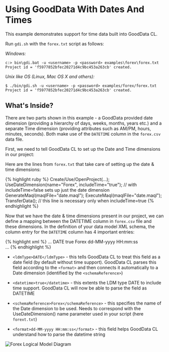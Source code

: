 # Using GoodData With Dates And Times

This example demonstrates support for time data built into GoodData CL.

Run `gdi.sh` with the `forex.txt` script as follows:

_Windows:_

    c:> bin\gdi.bat -u <username> -p <password> examples\forex\forex.txt
    Project id = 'f5977852bfec20271d4c9bc453a263cb' created.

_Unix like OS (Linux, Mac OS X and others):_

    $ ./bin/gdi.sh -u <username> -p <password> examples/forex/forex.txt
    Project id = 'f5977852bfec20271d4c9bc453a263cb' created.

## What's Inside?

There are two parts shown in this example - a GoodData provided date dimension (providing a hierarchy of days, weeks, months, years etc.) and a separate Time dimension (providing attributes such as AM/PM, hours, minutes, seconds). Both make use of the `DATETIME` column in the `forex.csv` data file.

First, we need to tell GoodData CL to set up the Date and Time dimensions in our project:

Here are the lines from `forex.txt` that take care of setting up the date & time dimensions:

{% highlight ruby %}
Create/Use/OpenProject(...);
UseDateDimension(name="Forex", includeTime="true"); // with includeTime=false sets up just the date dimension
GenerateMaql(maqlFile="date.maql");
ExecuteMaql(maqlFile="date.maql");
TransferData();                                     // this line is necessary only when includeTime=true
{% endhighlight %}

Now that we have the date & time dimensions present in our project, we can define a mapping between the DATETIME column in `forex.csv` file and these dimensions. In the definition of your data model XML schema, the column entry for the `DATETIME` column has 4 important entries:

{% highlight xml %}
<column>
  ...
  <ldmType>DATE</ldmType>
  <datetime>true</datetime>
  <schemaReference>Forex</schemaReference>
  <format>dd-MM-yyyy HH:mm:ss</format>          
  ...
</column>
{% endhighlight %}

* `<ldmType>DATE</ldmType>` - this tells GoodData CL to treat this field as a date field (by default without time support). GoodData CL parses this field according to the `<format>` and then connects it automatically to a Date dimension (identified by the `<schemaReference>`)

* `<datetime>true</datetime>` - this extents the LDM type DATE to include time support. GoodData CL will now be able to parse the field as DATETIME

* `<schemaReference>Forex</schemaReference>` - this specifies the name of the Date dimension to be used. Needs to correspond with the UseDateDimension() name parameter used in your script (here `forext.txt`)

* `<format>dd-MM-yyyy HH:mm:ss</format>` - this field helps GoodData CL understand how to parse the datetime string

![Forex Logical Model Diagram](http://developer.gooddata.com/images/gdcl/examples/quotes/forex_ldm.png "Forex Logical Model Diagram")